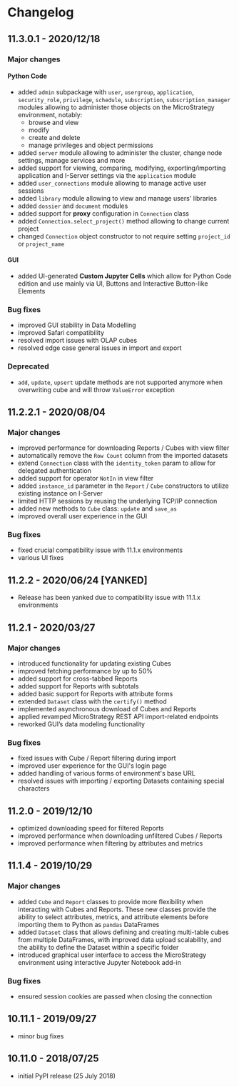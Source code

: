 # Changelog

## 11.3.0.1 - 2020/12/18

### Major changes

#### Python Code

* added `admin` subpackage with `user`, `usergroup`, `application`,
  `security_role`, `privilege`, `schedule`, `subscription`,
  `subscription_manager` modules allowing to administer those objects on the
  MicroStrategy environment, notably:
  * browse and view
  * modify
  * create and delete
  * manage privileges and object permissions
* added `server` module allowing to administer the cluster, change node
  settings, manage services and more
* added support for viewing, comparing, modifying, exporting/importing
  application and I-Server settings via the `application` module
* added `user_connections` module allowing to manage active user sessions
* added `library` module allowing to view and manage users' libraries
* added `dossier` and `document` modules
* added support for **proxy** configuration in `Connection` class
* added `Connection.select_project()` method allowing to change current project
* changed `Connection` object constructor to not require setting `project_id` or
  `project_name`

#### GUI

* added UI-generated **Custom Jupyter Cells** which allow for Python
  Code edition and use mainly via UI, Buttons and Interactive Button-like Elements

### Bug fixes

* improved GUI stability in Data Modelling
* improved Safari compatibility
* resolved import issues with OLAP cubes
* resolved edge case general issues in import and export

### Deprecated

* `add`, `update`, `upsert` update methods are not supported anymore when
  overwriting cube and will throw `ValueError` exception

## 11.2.2.1 - 2020/08/04

### Major changes

* improved performance for downloading Reports / Cubes with view filter
* automatically remove the `Row Count` column from the imported datasets
* extend `Connection` class with the `identity_token` param to allow for
  delegated authentication
* added support for operator `NotIn` in view filter
* added `instance_id` parameter in the `Report` / `Cube` constructors to utilize
  existing instance on I-Server
* limited HTTP sessions by reusing the underlying TCP/IP connection
* added new methods to `Cube` class: `update` and `save_as`
* improved overall user experience in the GUI

### Bug fixes

* fixed crucial compatibility issue with 11.1.x environments
* various UI fixes

## 11.2.2 - 2020/06/24 [YANKED]

* Release has been yanked due to compatibility issue with 11.1.x environments

## 11.2.1 - 2020/03/27

### Major changes

* introduced functionality for updating existing Cubes
* improved fetching performance by up to 50%
* added support for cross-tabbed Reports
* added support for Reports with subtotals
* added basic support for Reports with attribute forms
* extended `Dataset` class with the `certify()` method
* implemented asynchronous download of Cubes and Reports
* applied revamped MicroStrategy REST API import-related endpoints
* reworked GUI’s data modeling functionality

### Bug fixes

* fixed issues with Cube / Report filtering during import
* improved user experience for the GUI's login page
* added handling of various forms of environment's base URL
* resolved issues with importing / exporting Datasets containing special characters

## 11.2.0 - 2019/12/10

* optimized downloading speed for filtered Reports
* improved performance when downloading unfiltered Cubes / Reports
* improved performance when filtering by attributes and metrics

## 11.1.4 - 2019/10/29

### Major changes

* added `Cube` and `Report` classes to provide more flexibility when interacting
  with Cubes and Reports. These new classes provide the ability to select
  attributes, metrics, and attribute elements before importing them to Python as
  `pandas` DataFrames
* added `Dataset` class that allows defining and creating multi-table cubes from
  multiple DataFrames, with improved data upload scalability, and the ability to
  define the Dataset within a specific folder
* introduced graphical user interface to access the MicroStrategy environment
  using interactive Jupyter Notebook add-in

### Bug fixes

* ensured session cookies are passed when closing the connection

## 10.11.1 - 2019/09/27

* minor bug fixes

## 10.11.0 - 2018/07/25

* initial PyPI release (25 July 2018)
